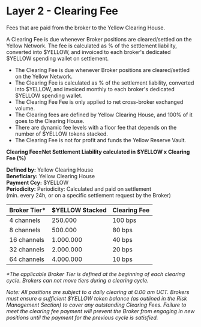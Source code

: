# Layer 2 - Clearing Fee

Fees that are paid from the broker to the Yellow Clearing House.

A Clearing Fee is due whenever Broker positions are cleared/settled on the Yellow Network. The fee is calculated as % of the settlement liability, converted into $YELLOW, and invoiced to each broker's dedicated $YELLOW spending wallet on settlement.

* The Clearing Fee is due whenever Broker positions are cleared/settled on the Yellow Network.
* The Clearing Fee is calculated as % of the settlement liability, converted into $YELLOW, and invoiced monthly to each broker's dedicated $YELLOW spending wallet.
* The Clearing Fee Fee is only applied to net cross-broker exchanged volume.
* The Clearing fees are defined by Yellow Clearing House, and 100% of it goes to the Clearing House.
* There are dynamic fee levels with a floor fee that depends on the number of $YELLOW tokens stacked.
* The Clearing Fee is not for profit and funds the Yellow Reserve Vault.

**Clearing Fee=Net Settlement Liability calculated  in  $YELLOW x Clearing Fee (%)**

**Defined by:**        Yellow Clearing House\
**Beneficiary:**      Yellow Clearing House\
**Payment Ccy:**    $YELLOW\
**Periodicity:**        Periodicity: Calculated and paid on settlement \
&#x20;                           (min. every 24h, or on a  specific settlement request by the Broker)

| Broker Tier\* | $YELLOW Stacked | Clearing Fee |
| ------------- | --------------- | ------------ |
| 4 channels    | 250.000         | 100 bps      |
| 8 channels    | 500.000         | 80 bps       |
| 16 channels   | 1.000.000       | 40 bps       |
| 32 channels   | 2.000.000       | 20 bps       |
| 64 channels   | 4.000.000       | 10 bps       |

_\*The applicable Broker Tier is defined at the beginning of each clearing cycle. Brokers can not move tiers during a clearing cycle._

_Note: All positions are subject to a daily clearing at 0.00 am UCT. Brokers must ensure a sufficient $YELLOW token balance (as outlined in the Risk Management Section) to cover any outstanding Clearing Fees. Failure to meet the clearing fee payment will prevent the Broker from engaging in new positions until the payment for the previous cycle is satisfied._
